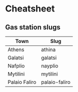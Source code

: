 # Cheatsheet

## Gas station slugs

| Town          | Slug          |
|---------------|---------------|
| Athens        | athina        |
| Galatsi       | galatsi       |
| Nafplio       | nayplio       |
| Mytilini      | mytilini      |
| Palaio Faliro | palaio-faliro |
